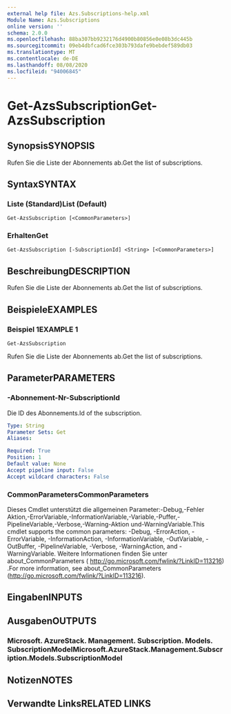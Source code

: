 ```yaml
---
external help file: Azs.Subscriptions-help.xml
Module Name: Azs.Subscriptions
online version: ''
schema: 2.0.0
ms.openlocfilehash: 88ba307bb9232176d4900b80856e0e08b3dc445b
ms.sourcegitcommit: 09eb4dbfcad6fce303b793dafe9bebdef589db03
ms.translationtype: MT
ms.contentlocale: de-DE
ms.lasthandoff: 08/08/2020
ms.locfileid: "94006845"
---
```

# <span data-ttu-id="c58c1-101">Get-AzsSubscription</span><span class="sxs-lookup"><span data-stu-id="c58c1-101">Get-AzsSubscription</span></span>

## <span data-ttu-id="c58c1-102">Synopsis</span><span class="sxs-lookup"><span data-stu-id="c58c1-102">SYNOPSIS</span></span>
<span data-ttu-id="c58c1-103">Rufen Sie die Liste der Abonnements ab.</span><span class="sxs-lookup"><span data-stu-id="c58c1-103">Get the list of subscriptions.</span></span>

## <span data-ttu-id="c58c1-104">Syntax</span><span class="sxs-lookup"><span data-stu-id="c58c1-104">SYNTAX</span></span>

### <span data-ttu-id="c58c1-105">Liste (Standard)</span><span class="sxs-lookup"><span data-stu-id="c58c1-105">List (Default)</span></span>
```
Get-AzsSubscription [<CommonParameters>]
```

### <span data-ttu-id="c58c1-106">Erhalten</span><span class="sxs-lookup"><span data-stu-id="c58c1-106">Get</span></span>
```
Get-AzsSubscription [-SubscriptionId] <String> [<CommonParameters>]
```

## <span data-ttu-id="c58c1-107">Beschreibung</span><span class="sxs-lookup"><span data-stu-id="c58c1-107">DESCRIPTION</span></span>
<span data-ttu-id="c58c1-108">Rufen Sie die Liste der Abonnements ab.</span><span class="sxs-lookup"><span data-stu-id="c58c1-108">Get the list of subscriptions.</span></span>

## <span data-ttu-id="c58c1-109">Beispiele</span><span class="sxs-lookup"><span data-stu-id="c58c1-109">EXAMPLES</span></span>

### <span data-ttu-id="c58c1-110">Beispiel 1</span><span class="sxs-lookup"><span data-stu-id="c58c1-110">EXAMPLE 1</span></span>
```
Get-AzsSubscription
```

<span data-ttu-id="c58c1-111">Rufen Sie die Liste der Abonnements ab.</span><span class="sxs-lookup"><span data-stu-id="c58c1-111">Get the list of subscriptions.</span></span>

## <span data-ttu-id="c58c1-112">Parameter</span><span class="sxs-lookup"><span data-stu-id="c58c1-112">PARAMETERS</span></span>

### <span data-ttu-id="c58c1-113">-Abonnement-Nr</span><span class="sxs-lookup"><span data-stu-id="c58c1-113">-SubscriptionId</span></span>
<span data-ttu-id="c58c1-114">Die ID des Abonnements.</span><span class="sxs-lookup"><span data-stu-id="c58c1-114">Id of the subscription.</span></span>

```yaml
Type: String
Parameter Sets: Get
Aliases:

Required: True
Position: 1
Default value: None
Accept pipeline input: False
Accept wildcard characters: False
```

### <span data-ttu-id="c58c1-115">CommonParameters</span><span class="sxs-lookup"><span data-stu-id="c58c1-115">CommonParameters</span></span>
<span data-ttu-id="c58c1-116">Dieses Cmdlet unterstützt die allgemeinen Parameter:-Debug,-Fehler Aktion,-ErrorVariable,-InformationVariable,-Variable,-Puffer,-PipelineVariable,-Verbose,-Warning-Aktion und-WarningVariable.</span><span class="sxs-lookup"><span data-stu-id="c58c1-116">This cmdlet supports the common parameters: -Debug, -ErrorAction, -ErrorVariable, -InformationAction, -InformationVariable, -OutVariable, -OutBuffer, -PipelineVariable, -Verbose, -WarningAction, and -WarningVariable.</span></span> <span data-ttu-id="c58c1-117">Weitere Informationen finden Sie unter about_CommonParameters ( http://go.microsoft.com/fwlink/?LinkID=113216) .</span><span class="sxs-lookup"><span data-stu-id="c58c1-117">For more information, see about_CommonParameters (http://go.microsoft.com/fwlink/?LinkID=113216).</span></span>

## <span data-ttu-id="c58c1-118">Eingaben</span><span class="sxs-lookup"><span data-stu-id="c58c1-118">INPUTS</span></span>

## <span data-ttu-id="c58c1-119">Ausgaben</span><span class="sxs-lookup"><span data-stu-id="c58c1-119">OUTPUTS</span></span>

### <span data-ttu-id="c58c1-120">Microsoft. AzureStack. Management. Subscription. Models. SubscriptionModel</span><span class="sxs-lookup"><span data-stu-id="c58c1-120">Microsoft.AzureStack.Management.Subscription.Models.SubscriptionModel</span></span>

## <span data-ttu-id="c58c1-121">Notizen</span><span class="sxs-lookup"><span data-stu-id="c58c1-121">NOTES</span></span>

## <span data-ttu-id="c58c1-122">Verwandte Links</span><span class="sxs-lookup"><span data-stu-id="c58c1-122">RELATED LINKS</span></span>
